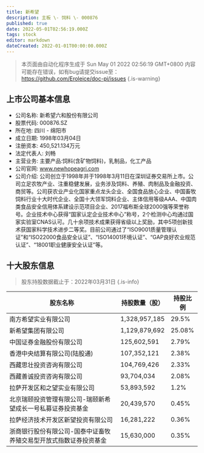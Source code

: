 ```yaml
---
title: 新希望
description: 主板 \- 饲料 \- 000876
published: true
date: 2022-05-01T02:56:19.000Z
tags: stock
editor: markdown
dateCreated: 2022-01-01T00:00:00.000Z
---
```


> 本页面由自动化程序生成于 Sun May 01 2022 02:56:19 GMT+0800
> 内容可能存在错误，如有bug请提交issue至：https://github.com/Eroleice/doc-pi/issues
{.is-warning}

## 上市公司基本信息
- 公司名称: 新希望六和股份有限公司
- 股票代码: 000876.SZ
- 所在地: 四川 - 绵阳市
- 成立日期: 1998年03月04日
- 注册资本: 450,521.134万元
- 法定代表人: 刘畅
- 主营业务: 主要产品:饲料(含矿物饲料)，乳制品，化工产品
- 公司官网: www.newhopeagri.com
- 公司介绍: 公司创立于1998年并于1998年3月11日在深圳证券交易所上市。公司立足农牧产业、注重稳健发展，业务涉及饲料、养殖、肉制品及金融投资、商贸等。公司获农业产业化国家重点龙头企业、全国食品放心企业、中国畜牧饲料行业十大时代企业、全国十大领军饲料企业、主体信用等级AAA、中国肉类食品安全信用体系建设示范项目企业、2017福布斯全球2000强等荣誉称号。企业技术中心获得“国家认定企业技术中心”称号，2个检测中心均通过国家实验室CNAS认可。几十余项技术成果获得省级以上奖励，其中5项创新技术获国家科学技术进步二等奖。目前公司通过了“ISO9001质量管理认证”和“ISO22000食品安全认证”、“ISO14001环境认证”、“GAP良好农业规范认证”、“18001职业健康安全认证”等。


## 十大股东信息
> 股东持股数据截止于：2022年03月31日
{.is-info}

| 股东名称 | 持股数量（股） | 持股比例 |
| --- | --- | --- |
| 南方希望实业有限公司 | 1,328,957,185 | 29.5% |
| 新希望集团有限公司 | 1,129,879,692 | 25.08% |
| 中国证券金融股份有限公司 | 125,602,591 | 2.79% |
| 香港中央结算有限公司(陆股通) | 107,352,121 | 2.38% |
| 西藏思壮投资咨询有限公司 | 104,769,426 | 2.33% |
| 西藏善诚投资咨询有限公司 | 93,704,034 | 2.08% |
| 拉萨开发区和之望实业有限公司 | 53,893,592 | 1.2% |
| 北京瑞颐投资管理有限公司-瑞颐新希望成长一号私募证券投资基金 | 20,439,570 | 0.45% |
| 拉萨经济技术开发区新望投资有限公司 | 16,281,222 | 0.36% |
| 浙商银行股份有限公司-国泰中证畜牧养殖交易型开放式指数证券投资基金 | 15,630,000 | 0.35% |





